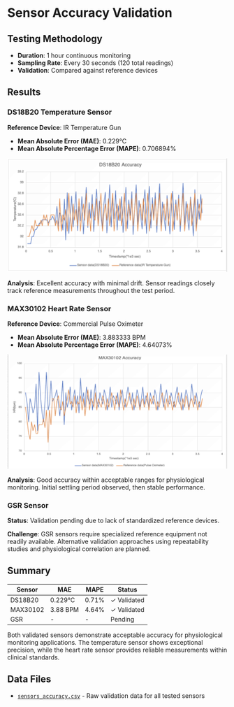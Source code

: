 # Sensor Accuracy Validation

## Testing Methodology
- **Duration**: 1 hour continuous monitoring
- **Sampling Rate**: Every 30 seconds (120 total readings)
- **Validation**: Compared against reference devices

## Results

### DS18B20 Temperature Sensor
**Reference Device**: IR Temperature Gun

- **Mean Absolute Error (MAE)**: 0.229°C
- **Mean Absolute Percentage Error (MAPE)**: 0.706894%

![DS18B20 Accuracy](plots/DS18B20_accuracy.png)

**Analysis**: Excellent accuracy with minimal drift. Sensor readings closely track reference measurements throughout the test period.

### MAX30102 Heart Rate Sensor
**Reference Device**: Commercial Pulse Oximeter

- **Mean Absolute Error (MAE)**: 3.883333 BPM
- **Mean Absolute Percentage Error (MAPE)**: 4.64073%

![MAX30102 Accuracy](plots/MAX30102_accuracy.png)

**Analysis**: Good accuracy within acceptable ranges for physiological monitoring. Initial settling period observed, then stable performance.

### GSR Sensor
**Status**: Validation pending due to lack of standardized reference devices.

**Challenge**: GSR sensors require specialized reference equipment not readily available. Alternative validation approaches using repeatability studies and physiological correlation are planned.

## Summary

| Sensor | MAE | MAPE | Status |
|--------|-----|------|--------|
| DS18B20 | 0.229°C | 0.71% | ✓ Validated |
| MAX30102 | 3.88 BPM | 4.64% | ✓ Validated |
| GSR | - | - | Pending |

Both validated sensors demonstrate acceptable accuracy for physiological monitoring applications. The temperature sensor shows exceptional precision, while the heart rate sensor provides reliable measurements within clinical standards.

## Data Files
- [`sensors_accuracy.csv`](sensors_accuracy_1hr.csv) - Raw validation data for all tested sensors
